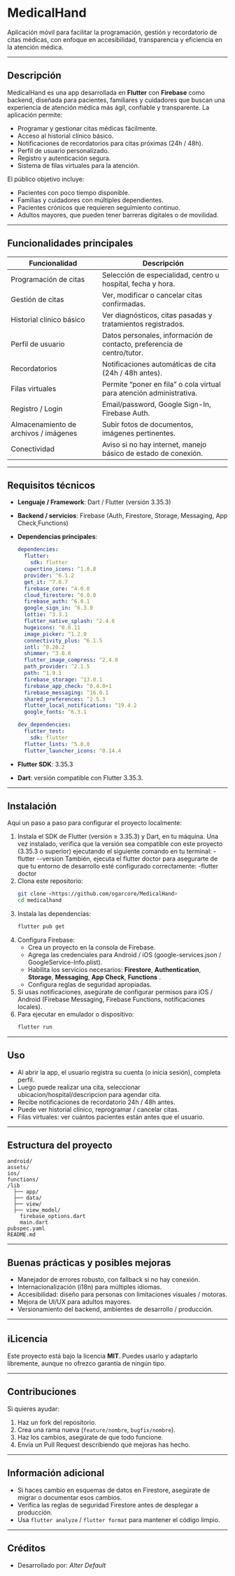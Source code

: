# MedicalHand

Aplicación móvil para facilitar la programación, gestión y recordatorio de citas médicas, con enfoque en accesibilidad, transparencia y eficiencia en la atención médica.

---

## Descripción

MedicalHand es una app desarrollada en **Flutter** con **Firebase** como backend, diseñada para pacientes, familiares y cuidadores que buscan una experiencia de atención médica más ágil, confiable y transparente. La aplicación permite:

- Programar y gestionar citas médicas fácilmente.  
- Acceso al historial clínico básico.  
- Notificaciones de recordatorios para citas próximas (24h / 48h).  
- Perfil de usuario personalizado.  
- Registro y autenticación segura.  
- Sistema de filas virtuales para la atención. 

El público objetivo incluye:  
- Pacientes con poco tiempo disponible.  
- Familias y cuidadores con múltiples dependientes.  
- Pacientes crónicos que requieren seguimiento continuo.  
- Adultos mayores, que pueden tener barreras digitales o de movilidad.

---

## Funcionalidades principales

| Funcionalidad | Descripción |
|---------------|-------------|
| Programación de citas | Selección de especialidad, centro u hospital, fecha y hora. |
| Gestión de citas | Ver, modificar o cancelar citas confirmadas. |
| Historial clínico básico | Ver diagnósticos, citas pasadas y tratamientos registrados. |
| Perfil de usuario | Datos personales, información de contacto, preferencia de centro/tutor. |
| Recordatorios | Notificaciones automáticas de cita (24h / 48h antes). |
| Filas virtuales | Permite “poner en fila” o cola virtual para atención administrativa. |
| Registro / Login | Email/password, Google Sign-In, Firebase Auth. |
| Almacenamiento de archivos / imágenes | Subir fotos de documentos, imágenes pertinentes. |
| Conectividad | Aviso si no hay internet, manejo básico de estado de conexión. |

---

## Requisitos técnicos

- **Lenguaje / Framework**: Dart / Flutter (versión 3.35.3)  
- **Backend / servicios**: Firebase (Auth, Firestore, Storage, Messaging, App Check,Functions)  
- **Dependencias principales**:

  ```yaml
  dependencies:
    flutter:
      sdk: flutter
    cupertino_icons: ^1.0.8
    provider: ^6.1.2
    get_it: ^7.6.7
    firebase_core: ^4.0.0
    cloud_firestore: ^6.0.0
    firebase_auth: ^6.0.1
    google_sign_in: ^6.3.0
    lottie: ^3.3.1
    flutter_native_splash: ^2.4.6
    hugeicons: ^0.0.11
    image_picker: ^1.2.0
    connectivity_plus: ^6.1.5
    intl: ^0.20.2
    shimmer: ^3.0.0
    flutter_image_compress: ^2.4.0
    path_provider: ^2.1.5
    path: ^1.9.1
    firebase_storage: ^13.0.1
    firebase_app_check: ^0.4.0+1
    firebase_messaging: ^16.0.1
    shared_preferences: ^2.5.3
    flutter_local_notifications: ^19.4.2
    google_fonts: ^6.3.1

  dev_dependencies:
    flutter_test:
      sdk: flutter
    flutter_lints: ^5.0.0
    flutter_launcher_icons: ^0.14.4
  ```

- **Flutter SDK**: 3.35.3  
- **Dart**: versión compatible con Flutter 3.35.3.

---

## Instalación

Aquí un paso a paso para configurar el proyecto localmente:

1. Instala el SDK de Flutter (versión ≥ 3.35.3) y Dart, en tu máquina.
    Una vez instalado, verifica que la versión sea compatible con este proyecto (3.35.3 o superior) ejecutando el siguiente comando en tu terminal:
   -flutter --version
    También, ejecuta el flutter doctor para asegurarte de que tu entorno de desarrollo esté configurado correctamente:
   -flutter doctor
2. Clona este repositorio:
   ```bash
   git clone <https://github.com/ogarcore/MedicalHand>
   cd medicalhand
   ```
3. Instala las dependencias:
   ```bash
   flutter pub get
   ```
4. Configura Firebase:
   - Crea un proyecto en la consola de Firebase.  
   - Agrega las credenciales para Android / iOS (google-services.json / GoogleService-Info.plist).  
   - Habilita los servicios necesarios: **Firestore**, **Authentication**, **Storage**, **Messaging**, **App Check**, **Functions** .  
   - Configura reglas de seguridad apropiadas.  
5. Si usas notificaciones, asegúrate de configurar permisos para iOS / Android (Firebase Messaging, Firebase Functions, notificaciones locales).  
6. Para ejecutar en emulador o dispositivo:
   ```bash
   flutter run
   ```

---

## Uso

- Al abrir la app, el usuario registra su cuenta (o inicia sesión), completa perfil.  
- Luego puede realizar una cita, seleccionar ubicacion/hospital/descripcion para agendar cita.  
- Recibe notificaciones de recordatorio 24h / 48h antes.  
- Puede ver historial clínico, reprogramar / cancelar citas.  
- Filas virtuales: ver cuántos pacientes están antes que el usuario.  

---

## Estructura del proyecto

```text
android/
assets/
ios/
functions/
/lib
  ├── app/
  ├── data/
  ├── view/
  ├── view_model/
    firebase_options.dart
    main.dart
pubspec.yaml
README.md
```

---

## Buenas prácticas y posibles mejoras

- Manejador de errores robusto, con fallback si no hay conexión.  
- Internacionalización (i18n) para múltiples idiomas.  
- Accesibilidad: diseño para personas con limitaciones visuales / motoras.  
- Mejora de UI/UX para adultos mayores.  
- Versionamiento del backend, ambientes de desarrollo / producción.  

---

## ℹLicencia

Este proyecto está bajo la licencia **MIT**. Puedes usarlo y adaptarlo libremente, aunque no ofrezco garantía de ningún tipo.

---

## Contribuciones

Si quieres ayudar:  

1. Haz un fork del repositorio.  
2. Crea una rama nueva (`feature/nombre`, `bugfix/nombre`).  
3. Haz los cambios, asegúrate de que todo funcione.  
4. Envía un Pull Request describiendo qué mejoras has hecho.  

---

## Información adicional

- Si haces cambio en esquemas de datos en Firestore, asegúrate de migrar o documentar esos cambios.  
- Verifica las reglas de seguridad Firestore antes de desplegar a producción.  
- Usa `flutter analyze` / `flutter format` para mantener el código limpio.  

---

## Créditos

- Desarrollado por: *Alter Default*  

